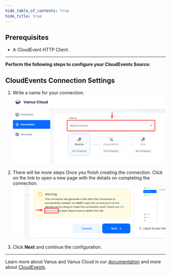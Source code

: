 ```yaml
--- 
hide_table_of_contents: true
hide_title: true
---
```


## Prerequisites

- A CloudEvent HTTP Client.

---

**Perform the following steps to configure your CloudEvents Source:**

## CloudEvents Connection Settings

1. Write a name for your connection.
    ![](images/1.png)
2. There will be more steps Once you finish creating the connection. Click on the link to open a new page with the details on completing the connection.
   ![](images/warning.png)

3. Click **Next** and continue the configuration.

---

Learn more about Vanus and Vanus Cloud in our [documentation](https://docs.vanus.ai) and more about [CloudEvents](https://cloudevents.io).
